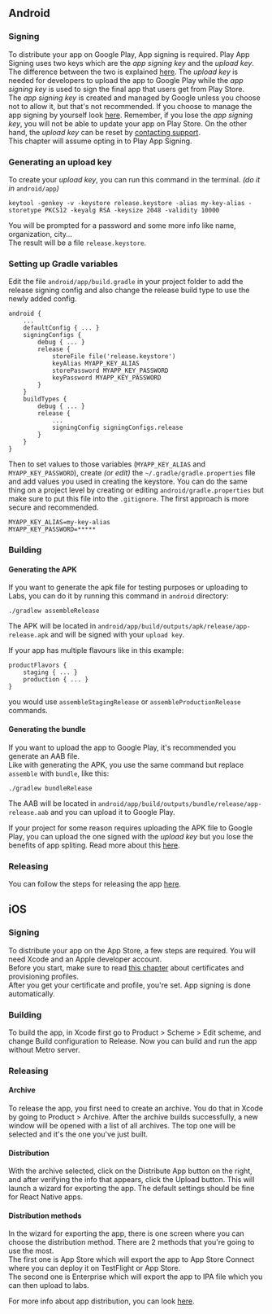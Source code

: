 ## Android

### Signing
To distribute your app on Google Play, App signing is required. Play App Signing uses two keys which are the *app signing key* and the *upload key*. The difference between the two is explained [here](https://developer.android.com/studio/publish/app-signing#keys_keystores). The *upload key* is needed for developers to upload the app to Google Play while the *app signing key* is used to sign the final app that users get from Play Store.  
The *app signing key* is created and managed by Google unless you choose not to allow it, but that's not recommended. If you choose to manage the app signing by yourself look [here](https://developer.android.com/studio/publish/app-signing#opt-out). Remember, if you lose the *app signing key*, you will not be able to update your app on Play Store. On the other hand, the *upload key* can be reset by [contacting support](https://support.google.com/googleplay/android-developer/answer/7384423#reset).  
This chapter will assume opting in to Play App Signing.

### Generating an upload key
To create your *upload key*, you can run this command in the terminal. *(do it in* `android/app`*)*  
  
```
keytool -genkey -v -keystore release.keystore -alias my-key-alias -storetype PKCS12 -keyalg RSA -keysize 2048 -validity 10000
```
  
You will be prompted for a password and some more info like name, organization, city...  
The result will be a file `release.keystore`.  

### Setting up Gradle variables
Edit the file `android/app/build.gradle` in your project folder to add the release signing config and also change the release build type to use the newly added config.

```
android {
    ...
    defaultConfig { ... }
    signingConfigs {
        debug { ... }
        release {
            storeFile file('release.keystore')
            keyAlias MYAPP_KEY_ALIAS
            storePassword MYAPP_KEY_PASSWORD
            keyPassword MYAPP_KEY_PASSWORD
        }
    }
    buildTypes {
        debug { ... }
        release {
            ...
            signingConfig signingConfigs.release
        }
    }
}
```

Then to set values to those variables (`MYAPP_KEY_ALIAS` and `MYAPP_KEY_PASSWORD`), create *(or edit)* the `~/.gradle/gradle.properties` file and add values you used in creating the keystore. You can do the same thing on a project level by creating or editing `android/gradle.properties` but make sure to put this file into the `.gitignore`. The first approach is more secure and recommended.

```
MYAPP_KEY_ALIAS=my-key-alias
MYAPP_KEY_PASSWORD=*****
```


### Building

#### Generating the APK

If you want to generate the apk file for testing purposes or uploading to Labs, you can do it by running this command in `android` directory: 

```
./gradlew assembleRelease
```

The APK will be located in `android/app/build/outputs/apk/release/app-release.apk` and will be signed with your `upload key`.  
  
If your app has multiple flavours like in this example:

```
productFlavors {
    staging { ... }
    production { ... }
}
```

you would use `assembleStagingRelease` or `assembleProductionRelease` commands.  

#### Generating the bundle

If you want to upload the app to Google Play, it's recommended you generate an AAB file.  
Like with generating the APK, you use the same command but replace `assemble` with `bundle`, like this:  

```
./gradlew bundleRelease
```

The AAB will be located in `android/app/build/outputs/bundle/release/app-release.aab` and you can upload it to Google Play.  
  
If your project for some reason requires uploading the APK file to Google Play, you can upload the one signed with the *upload key* but you lose the benefits of app spliting. Read more about this [here](https://developer.android.com/guide/app-bundle).

### Releasing

You can follow the steps for releasing the app [here](https://infinum.com/handbook/books/android/deployment/release-practices).  
  
  

## iOS

### Signing
To distribute your app on the App Store, a few steps are required. You will need Xcode and an Apple developer account.  
Before you start, make sure to read [this chapter](https://infinum.com/handbook/books/ios/project-flow/certificates-provisioning-profiles-and-apns) about certificates and provisioning profiles.  
After you get your certificate and profile, you're set. App signing is done automatically.  

### Building

To build the app, in Xcode first go to Product > Scheme > Edit scheme, and change Build configuration to Release. Now you can build and run the app without Metro server.  

### Releasing

#### Archive

To release the app, you first need to create an archive. You do that in Xcode by going to Product > Archive. After the archive builds successfully, a new window will be opened with a list of all archives. The top one will be selected and it's the one you've just built.  

#### Distribution

With the archive selected, click on the Distribute App button on the right, and after verifying the info that appears, click the Upload button. This will launch a wizard for exporting the app. The default settings should be fine for React Native apps.

#### Distribution methods

In the wizard for exporting the app, there is one screen where you can choose the distribution method. There are 2 methods that you're going to use the most.  
The first one is App Store which will export the app to App Store Connect where you can deploy it on TestFlight or App Store.  
The second one is Enterprise which will export the app to IPA file which you can then upload to labs.  
  
For more info about app distribution, you can look [here](https://help.apple.com/xcode/mac/current/#/devac02c5ab8).
